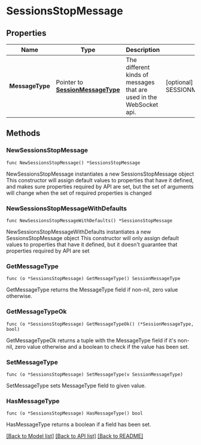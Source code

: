 # SessionsStopMessage

## Properties

Name | Type | Description | Notes
------------ | ------------- | ------------- | -------------
**MessageType** | Pointer to [**SessionMessageType**](SessionMessageType.md) | The different kinds of messages that are used in the WebSocket api. | [optional] [readonly] [default to SESSIONMESSAGETYPE_SESSIONS_STOP]

## Methods

### NewSessionsStopMessage

`func NewSessionsStopMessage() *SessionsStopMessage`

NewSessionsStopMessage instantiates a new SessionsStopMessage object
This constructor will assign default values to properties that have it defined,
and makes sure properties required by API are set, but the set of arguments
will change when the set of required properties is changed

### NewSessionsStopMessageWithDefaults

`func NewSessionsStopMessageWithDefaults() *SessionsStopMessage`

NewSessionsStopMessageWithDefaults instantiates a new SessionsStopMessage object
This constructor will only assign default values to properties that have it defined,
but it doesn't guarantee that properties required by API are set

### GetMessageType

`func (o *SessionsStopMessage) GetMessageType() SessionMessageType`

GetMessageType returns the MessageType field if non-nil, zero value otherwise.

### GetMessageTypeOk

`func (o *SessionsStopMessage) GetMessageTypeOk() (*SessionMessageType, bool)`

GetMessageTypeOk returns a tuple with the MessageType field if it's non-nil, zero value otherwise
and a boolean to check if the value has been set.

### SetMessageType

`func (o *SessionsStopMessage) SetMessageType(v SessionMessageType)`

SetMessageType sets MessageType field to given value.

### HasMessageType

`func (o *SessionsStopMessage) HasMessageType() bool`

HasMessageType returns a boolean if a field has been set.


[[Back to Model list]](../README.md#documentation-for-models) [[Back to API list]](../README.md#documentation-for-api-endpoints) [[Back to README]](../README.md)


